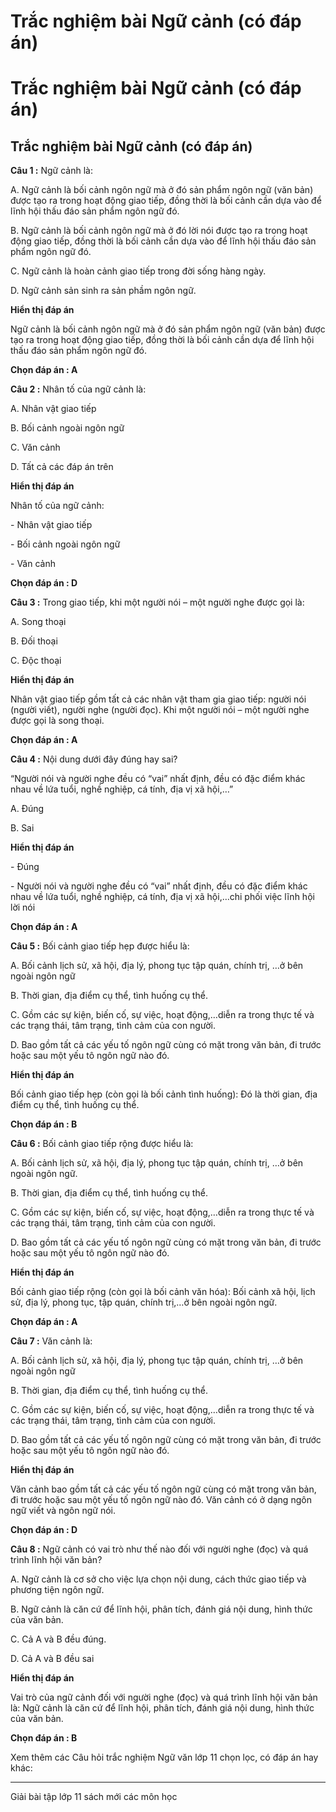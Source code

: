 # Trắc nghiệm bài Ngữ cảnh (có đáp án)

# Trắc nghiệm bài Ngữ cảnh (có đáp án)

## Trắc nghiệm bài Ngữ cảnh (có đáp án)

**Câu 1 :** Ngữ cảnh là: 

A. Ngữ cảnh là bối cảnh ngôn ngữ mà ở đó sản phẩm ngôn ngữ (văn bản) được tạo ra trong hoạt động giao tiếp, đồng thời là bối cảnh cần dựa vào để lĩnh hội thấu đáo sản phẩm ngôn ngữ đó.

B. Ngữ cảnh là bối cảnh ngôn ngữ mà ở đó lời nói được tạo ra trong hoạt động giao tiếp, đồng thời là bối cảnh cần dựa vào để lĩnh hội thấu đáo sản phẩm ngôn ngữ đó.

C. Ngữ cảnh là hoàn cảnh giao tiếp trong đời sống hàng ngày.

D. Ngữ cảnh sản sinh ra sản phầm ngôn ngữ.

**Hiển thị đáp án**

Ngữ cảnh là bối cảnh ngôn ngữ mà ở đó sản phẩm ngôn ngữ (văn bản) được tạo ra trong hoạt động giao tiếp, đồng thời là bối cảnh cần dựa để lĩnh hội thấu đáo sản phẩm ngôn ngữ đó.

**Chọn đáp án : A**

**Câu 2 :** Nhân tố của ngữ cảnh là: 

A. Nhân vật giao tiếp

B. Bối cảnh ngoài ngôn ngữ

C. Văn cảnh

D. Tất cả các đáp án trên

**Hiển thị đáp án**

Nhân tố của ngữ cảnh:

\- Nhân vật giao tiếp

\- Bối cảnh ngoài ngôn ngữ

\- Văn cảnh

**Chọn đáp án : D**

**Câu 3 :** Trong giao tiếp, khi một người nói – một người nghe được gọi là: 

A. Song thoại

B. Đối thoại

C. Độc thoại

**Hiển thị đáp án**

Nhân vật giao tiếp gồm tất cả các nhân vật tham gia giao tiếp: người nói (người viết), người nghe (người đọc). Khi một người nói – một người nghe được gọi là song thoại.

**Chọn đáp án : A**

**Câu 4 :** Nội dung dưới đây đúng hay sai? 

“Người nói và người nghe đều có “vai” nhất định, đều có đặc điểm khác nhau về lứa tuổi, nghề nghiệp, cá tính, địa vị xã hội,…”

A. Đúng

B. Sai

**Hiển thị đáp án**

\- Đúng

\- Người nói và người nghe đều có “vai” nhất định, đều có đặc điểm khác nhau về lứa tuổi, nghề nghiệp, cá tính, địa vị xã hội,…chi phối việc lĩnh hội lời nói

**Chọn đáp án : A**

**Câu 5 :** Bối cảnh giao tiếp hẹp được hiểu là: 

A. Bối cảnh lịch sử, xã hội, địa lý, phong tục tập quán, chính trị, …ở bên ngoài ngôn ngữ

B. Thời gian, địa điểm cụ thể, tình huống cụ thể.

C. Gồm các sự kiện, biến cố, sự việc, hoạt động,…diễn ra trong thực tế và các trạng thái, tâm trạng, tình cảm của con người.

D. Bao gồm tất cả các yếu tố ngôn ngữ cùng có mặt trong văn bản, đi trước hoặc sau một yếu tô ngôn ngữ nào đó.

**Hiển thị đáp án**

Bối cảnh giao tiếp hẹp (còn gọi là bối cảnh tình huống): Đó là thời gian, địa điểm cụ thể, tình huống cụ thể.

**Chọn đáp án : B**

**Câu 6 :** Bối cảnh giao tiếp rộng được hiểu là: 

A. Bối cảnh lịch sử, xã hội, địa lý, phong tục tập quán, chính trị, …ở bên ngoài ngôn ngữ. 

B. Thời gian, địa điểm cụ thể, tình huống cụ thể. 

C. Gồm các sự kiện, biến cố, sự việc, hoạt động,…diễn ra trong thực tế và các trạng thái, tâm trạng, tình cảm của con người. 

D. Bao gồm tất cả các yếu tố ngôn ngữ cùng có mặt trong văn bản, đi trước hoặc sau một yếu tô ngôn ngữ nào đó. 

**Hiển thị đáp án**

Bối cảnh giao tiếp rộng (còn gọi là bối cảnh văn hóa): Bối cảnh xã hội, lịch sử, địa lý, phong tục, tập quán, chính trị,…ở bên ngoài ngôn ngữ.

**Chọn đáp án : A**

**Câu 7 :** Văn cảnh là: 

A. Bối cảnh lịch sử, xã hội, địa lý, phong tục tập quán, chính trị, …ở bên ngoài ngôn ngữ 

B. Thời gian, địa điểm cụ thể, tình huống cụ thể. 

C. Gồm các sự kiện, biến cố, sự việc, hoạt động,…diễn ra trong thực tế và các trạng thái, tâm trạng, tình cảm của con người.

D. Bao gồm tất cả các yếu tố ngôn ngữ cùng có mặt trong văn bản, đi trước hoặc sau một yếu tô ngôn ngữ nào đó.

**Hiển thị đáp án**

Văn cảnh bao gồm tất cả các yếu tố ngôn ngữ cùng có mặt trong văn bản, đi trước hoặc sau một yếu tố ngôn ngữ nào đó. Văn cảnh có ở dạng ngôn ngữ viết và ngôn ngữ nói.

**Chọn đáp án : D**

**Câu 8 :** Ngữ cảnh có vai trò như thế nào đối với người nghe (đọc) và quá trình lĩnh hội văn bản? 

A. Ngữ cảnh là cơ sở cho việc lựa chọn nội dung, cách thức giao tiếp và phương tiện ngôn ngữ.

B. Ngữ cảnh là căn cứ để lĩnh hội, phân tích, đánh giá nội dung, hình thức của văn bản.

C. Cả A và B đều đúng.

D. Cả A và B đều sai

**Hiển thị đáp án**

Vai trò của ngữ cảnh đối với người nghe (đọc) và quá trình lĩnh hội văn bản là: Ngữ cảnh là căn cứ để lĩnh hội, phân tích, đánh giá nội dung, hình thức của văn bản.

**Chọn đáp án : B**

Xem thêm các Câu hỏi trắc nghiệm Ngữ văn lớp 11 chọn lọc, có đáp án hay khác:

* * *

Giải bài tập lớp 11 sách mới các môn học
